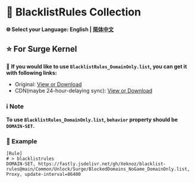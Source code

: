 # 📜 BlacklistRules Collection

**🌐 Select your Language: English | [简体中文](README_CN.md)**

## ⭐ For Surge Kernel

🔗 **If you would like to use `BlacklistRules_DomainOnly.list`, you can get it with following links:**

- Original: [View or Download](https://raw.githubusercontent.com/Xeknoz/blacklist-rules/main/Surge/BlacklistRules_DomainOnly.list)
- CDN(maybe 24-hour-delaying sync): [View or Download](https://fastly.jsdelivr.net/gh/Xeknoz/blacklist-rules@main/Surge/BlacklistRules_DomainOnly.list)

### ℹ️ Note

**To use `BlacklistRules_DomainOnly.list`, `behavior` property should be `DOMAIN-SET`.**

### 📝 Example

```list
[Rule]
# > blacklistrules
DOMAIN-SET, https://fastly.jsdelivr.net/gh/Xeknoz/blacklist-rules@main/Common/Unlock/Surge/BlockedDomains_NoGame_DomainOnly.list, Proxy, update-interval=86400
```
